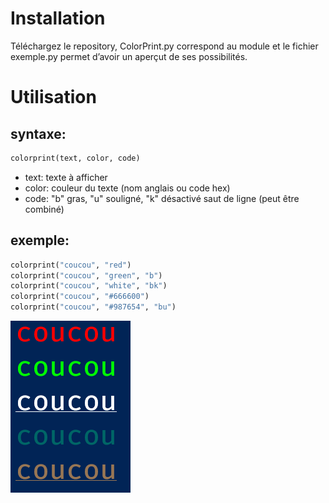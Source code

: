 # Installation
Téléchargez le repository, ColorPrint.py correspond au module et le fichier exemple.py permet d’avoir un aperçut de ses possibilités.
# Utilisation

## syntaxe:
```py
colorprint(text, color, code)
```
- text: texte à afficher
- color: couleur du texte (nom anglais ou code hex)
- code: "b" gras, "u" souligné, "k" désactivé saut de ligne (peut être combiné)

## exemple:

```py
colorprint("coucou", "red")
colorprint("coucou", "green", "b")
colorprint("coucou", "white", "bk")
colorprint("coucou", "#666600")
colorprint("coucou", "#987654", "bu")
```
<img src="demo.png">
